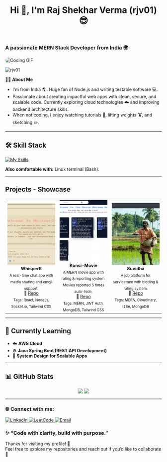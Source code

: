 <div style="display: flex; align-items: center; justify-content: space-between; flex-wrap: wrap;">
  <div style="flex: 1; min-width: 250px;">
    <h1 align="center" >Hi 👋, I'm Raj Shekhar Verma (rjv01) 😎</h1>
    <br />
    <h3>A passionate MERN Stack Developer from India 🌍</h3>
  </div>
  <div >
    <img align="right" src="https://media0.giphy.com/media/v1.Y2lkPTc5MGI3NjExdWxrNGswYTN4Y2kyaWtsanl5MThrYm5ncjNsbHVxa3hvMGt1bGs3NyZlcD12MV9pbnRlcm5hbF9naWZfYnlfaWQmY3Q9Zw/WFyvwq3xoTTMs/giphy.gif" 
         alt="Coding GIF" 
         width="450" 
         style="border-radius: 12px;" />
  </div>
</div>

<p align="left"> 
  <img src="https://komarev.com/ghpvc/?username=rjv01&label=Profile%20views&color=0e75b6&style=flat" alt="rjv01" /> 
</p>

 😶‍🌫️ **About Me**
- I'm from India 🌎. Huge fan of Node.js and writing testable software 💻.
- Passionate about creating impactful web apps with clean, secure, and scalable code. Currently exploring cloud technologies ☁️ and improving backend architecture skills.
- When not coding, I enjoy watching tutorials 🫣, lifting weights 🏋️, and sketching ✏️.


---

## 🛠️ Skill Stack
[![My Skills](https://skillicons.dev/icons?i=react,nodejs,js,tailwind,cpp,java,mongodb,mysql,aws,git,github,&theme=light)](https://skillicons.dev)  

**Also comfortable with:** Linux terminal (Bash).

---

## Projects - Showcase

<table>
  <tr>
    <td align="center" width="33%">
      <a href="https://github.com/rjv01/whisperIt">
        <img src="https://github.com/rjv01/rjv01/blob/main/whisperit.png?raw=true"
             alt="WhisperIt Chat App"
             style="width:100%; height:200px; object-fit:cover;"/>
      </a>
      <br/>
      <b>WhisperIt</b><br/>
      <sub>A real-time chat app with media sharing and emoji support.</sub><br/>
      🔗 <a href="https://github.com/rjv01/whisperIt">Repo</a><br/>
      <sub>Tags: React, Node.js, Socket.io, Tailwind CSS</sub>
    </td>
    <td align="center" width="33%">
      <a href="https://github.com/rjv01/konsi-movies">
        <img src="https://github.com/rjv01/rjv01/blob/main/konsiMovie.png?raw=true"
             alt="Konsi Movie App"
             style="width:100%; height:200px; object-fit:cover;"/>
      </a>
      <br/>
      <b>Konsi-Movie</b><br/>
      <sub>A MERN movie app with rating & reporting system. Movies reported 5 times auto-hide.</sub><br/>
      🔗 <a href="https://github.com/rjv01/konsi-movies">Repo</a><br/>
      <sub>Tags: MERN, JWT Auth, MongoDB, Tailwind CSS</sub>
    </td>
    <td align="center" width="33%">
      <a href="https://github.com/rjv01/Suvidha-frontend">
        <img src="https://github.com/rjv01/rjv01/blob/main/Suvidha.png?raw=true"
             alt="Suvidha Job Platform"
             style="width:100%; height:200px; object-fit:cover;"/>
      </a>
      <br/>
      <b>Suvidha</b><br/>
      <sub>A job platform for servicemen with bidding & rating system.</sub><br/>
      🔗 <a href="https://github.com/rjv01/Suvidha-frontend">Repo</a><br/>
      <sub>Tags: MERN, Cloudinary, i18n, MongoDB</sub>
    </td>
  </tr>
</table>

---

## 🧠 Currently Learning
- ☁️ **AWS Cloud**
- ⚙️ **Java Spring Boot (REST API Development)**
- 🧩 **System Design for Scalable Apps**

---

## 📊 GitHub Stats
<p align="center">
  <img src="https://github-readme-stats.vercel.app/api?username=rjv01&theme=great-gatsby&show_icons=true&hide_border=false&count_private=true" height="200"/>
  <img src="https://github-readme-streak-stats.herokuapp.com/?user=rjv01&theme=great-gatsby&hide_border=false" height="200"/>
</p>

---

<h3>🌐 Connect with me:</h3>
<p>
  <a href="https://linkedin.com/in/raj-shekhar-verma-2a292a231" target="_blank">
    <img src="https://raw.githubusercontent.com/rahuldkjain/github-profile-readme-generator/master/src/images/icons/Social/linked-in-alt.svg" alt="LinkedIn" height="30" width="40" />
  </a>
  <a href="https://leetcode.com/rjv01" target="_blank">
    <img src="https://raw.githubusercontent.com/rahuldkjain/github-profile-readme-generator/master/src/images/icons/Social/leet-code.svg" alt="LeetCode" height="30" width="40" />
  </a>
  <a href="mailto:verma.rajshekhar1@gmail.com" target="_blank">
    <img src="https://cdn-icons-png.flaticon.com/512/732/732200.png" alt="Email" height="30" width="40" />
  </a>
</p>

### ✨ “Code with clarity, build with purpose.”
Thanks for visiting my profile! 🌸  
Feel free to explore my repositories and reach out if you’d like to collaborate 🚀
